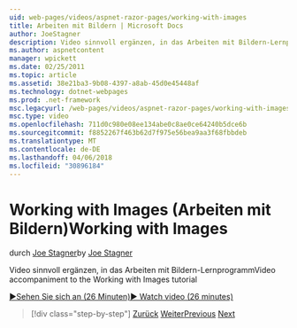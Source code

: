 ```yaml
---
uid: web-pages/videos/aspnet-razor-pages/working-with-images
title: Arbeiten mit Bildern | Microsoft Docs
author: JoeStagner
description: Video sinnvoll ergänzen, in das Arbeiten mit Bildern-Lernprogramm
ms.author: aspnetcontent
manager: wpickett
ms.date: 02/25/2011
ms.topic: article
ms.assetid: 38e21ba3-9b08-4397-a8ab-45d0e45448af
ms.technology: dotnet-webpages
ms.prod: .net-framework
msc.legacyurl: /web-pages/videos/aspnet-razor-pages/working-with-images
msc.type: video
ms.openlocfilehash: 711d0c980e08ee134abe0c8ae0ce64240b5dce6b
ms.sourcegitcommit: f8852267f463b62d7f975e56bea9aa3f68fbbdeb
ms.translationtype: MT
ms.contentlocale: de-DE
ms.lasthandoff: 04/06/2018
ms.locfileid: "30896184"
---
```

<a name="working-with-images"></a><span data-ttu-id="509ca-103">Working with Images (Arbeiten mit Bildern)</span><span class="sxs-lookup"><span data-stu-id="509ca-103">Working with Images</span></span>
====================
<span data-ttu-id="509ca-104">durch [Joe Stagner](https://github.com/JoeStagner)</span><span class="sxs-lookup"><span data-stu-id="509ca-104">by [Joe Stagner](https://github.com/JoeStagner)</span></span>

<span data-ttu-id="509ca-105">Video sinnvoll ergänzen, in das Arbeiten mit Bildern-Lernprogramm</span><span class="sxs-lookup"><span data-stu-id="509ca-105">Video accompaniment to the Working with Images tutorial</span></span>

[<span data-ttu-id="509ca-106">&#9654;Sehen Sie sich an (26 Minuten)</span><span class="sxs-lookup"><span data-stu-id="509ca-106">&#9654; Watch video (26 minutes)</span></span>](https://channel9.msdn.com/Blogs/ASP-NET-Site-Videos/working-with-images)

> [!div class="step-by-step"]
> <span data-ttu-id="509ca-107">[Zurück](working-with-files.md)
> [Weiter](working-with-video.md)</span><span class="sxs-lookup"><span data-stu-id="509ca-107">[Previous](working-with-files.md)
[Next](working-with-video.md)</span></span>
